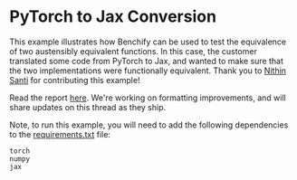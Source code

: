 # PyTorch to Jax Conversion

This example illustrates how Benchify can be used to test the equivalence of two austensibly equivalent functions.  In this case, the customer translated some code from PyTorch to Jax, and wanted to make sure that the two implementations were functionally equivalent.  Thank you to [Nithin Santi](https://www.linkedin.com/in/nithinsonti/) for contributing this example!

Read the report [here](https://github.com/maxvonhippel/benchify-examples/pull/20).  We're working on formatting improvements, and will share updates on this thread as they ship.

Note, to run this example, you will need to add the following dependencies to the [requirements.txt](../requirements.txt) file:
```
torch
numpy
jax
```